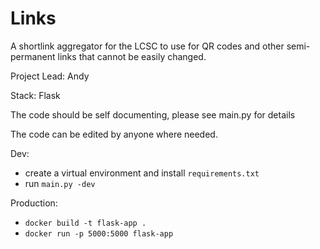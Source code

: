 # Links

A shortlink aggregator for the LCSC to use for QR codes and other semi-permanent links that cannot be easily changed.

Project Lead: Andy

Stack: Flask

The code should be self documenting, please see main.py for details

The code can be edited by anyone where needed.

Dev:
- create a virtual environment and install `requirements.txt`
- run `main.py -dev`

Production:
- `docker build -t flask-app .`
- `docker run -p 5000:5000 flask-app`
